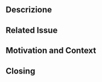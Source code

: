<!--- Queste righe sono commenti e non compariranno nella descrizione, -->
<!--- non serve che le elimini, puoi tenerle come guida in caso modificassi -->
<!--- la descrizione in seguito -->

<!--- Inserisci nel titolo un riassunto di cosa stai modificando -->

## Descrizione
<!--- Descrivi le modifiche che hai fatto -->

## Related Issue
<!--- Tutte le PR dovrebbero avere una issue associata. -->
<!--- Questa PR potrebbe avere ripercussioni su alcune issue, indicale qui -->

## Motivation and Context
<!--- Inserisci qui tutte le informazioni che potrebbero essere utili a -->
<!--- chi farà la review per capire al meglio. -->

## Closing <!--- MOLTO IMPORTANTE -->
<!--- inserisci qui la dicitura closes #<numero della issue che va chiusa> -->
<!--- questo consente di collegare il bug o la feature request -->
<!--- associata e chiuderla automaticamente quando la PR sarà merged -->
<!--- ad esempio scrivi closes #123 se questa PR risolve la issue #123 -->

